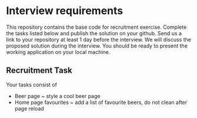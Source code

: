 # Interview requirements

This repository contains the base code for recruitment exercise. Complete the tasks listed below and publish the solution on your github. Send us a link to your repository at least 1 day before the interview. 
We will discuss the proposed solution during the interview. You should be ready to present the working application on your local machine.


## Recruitment Task

Your tasks consist of

- Beer page ~ style a cool beer page
- Home page favourites ~ add a list of favourite beers, do not clean after page reload

